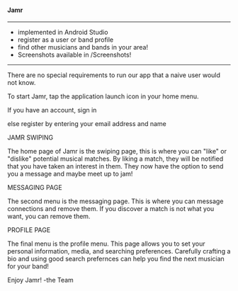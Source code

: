 #### Jamr
----------

* implemented in Android Studio
* register as a user or band profile
* find other musicians and bands in your area!
* Screenshots available in /Screenshots!
---------------
There are no special requirements to run our app that a naive user would not know.

To start Jamr, tap the application launch icon in your home menu.

If you have an account, sign in

else register by entering your email address and name


JAMR SWIPING

The home page of Jamr is the swiping page, this is where you can "like" or "dislike" potential
musical matches. By liking a match, they will be notified that you have taken an interest in 
them. They now have the option to send you a message and maybe meet up to jam!

MESSAGING PAGE

The second menu is the messaging page. This is where you can message connections and remove 
them. If you discover a match is not what you want, you can remove them. 

PROFILE PAGE

The final menu is the profile menu. This page allows you to set your personal information,
media, and searching preferences. Carefully crafting a bio and using good search prefernces
can help you find the next musician for your band!

Enjoy Jamr!
-the Team
